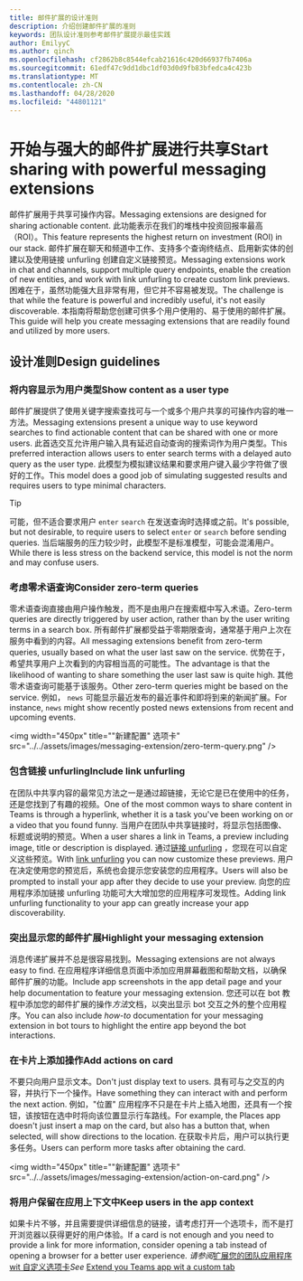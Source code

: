 ```yaml
---
title: 邮件扩展的设计准则
description: 介绍创建邮件扩展的准则
keywords: 团队设计准则参考邮件扩展提示最佳实践
author: EmilyyC
ms.author: qinch
ms.openlocfilehash: cf2862b8c8544efcab21616c420d66937fb7406a
ms.sourcegitcommit: 61edf47c9dd1dbc1df03d0d9fb83bfedca4c423b
ms.translationtype: MT
ms.contentlocale: zh-CN
ms.lasthandoff: 04/28/2020
ms.locfileid: "44801121"
---
```

# <a name="start-sharing-with-powerful-messaging-extensions"></a><span data-ttu-id="5af44-104">开始与强大的邮件扩展进行共享</span><span class="sxs-lookup"><span data-stu-id="5af44-104">Start sharing with powerful messaging extensions</span></span>

<span data-ttu-id="5af44-105">邮件扩展用于共享可操作内容。</span><span class="sxs-lookup"><span data-stu-id="5af44-105">Messaging extensions are designed for sharing actionable content.</span></span> <span data-ttu-id="5af44-106">此功能表示在我们的堆栈中投资回报率最高（ROI）。</span><span class="sxs-lookup"><span data-stu-id="5af44-106">This feature represents the highest return on investment (ROI) in our stack.</span></span> <span data-ttu-id="5af44-107">邮件扩展在聊天和频道中工作、支持多个查询终结点、启用新实体的创建以及使用链接 unfurling 创建自定义链接预览。</span><span class="sxs-lookup"><span data-stu-id="5af44-107">Messaging extensions work in chat and channels, support multiple query endpoints, enable the creation of new entities, and work with link unfurling to create custom link previews.</span></span> <span data-ttu-id="5af44-108">困难在于，虽然功能强大且非常有用，但它并不容易被发现。</span><span class="sxs-lookup"><span data-stu-id="5af44-108">The challenge is that while the feature is powerful and incredibly useful, it's not easily discoverable.</span></span> <span data-ttu-id="5af44-109">本指南将帮助您创建可供多个用户使用的、易于使用的邮件扩展。</span><span class="sxs-lookup"><span data-stu-id="5af44-109">This guide will help you create messaging extensions that are readily found and utilized by more users.</span></span>

## <a name="design-guidelines"></a><span data-ttu-id="5af44-110">设计准则</span><span class="sxs-lookup"><span data-stu-id="5af44-110">Design guidelines</span></span>

### <a name="show-content-as-a-user-type"></a><span data-ttu-id="5af44-111">将内容显示为用户类型</span><span class="sxs-lookup"><span data-stu-id="5af44-111">Show content as a user type</span></span>

<span data-ttu-id="5af44-112">邮件扩展提供了使用关键字搜索查找可与一个或多个用户共享的可操作内容的唯一方法。</span><span class="sxs-lookup"><span data-stu-id="5af44-112">Messaging extensions present a unique way to use keyword searches to find actionable content that can be shared with one or more users.</span></span> <span data-ttu-id="5af44-113">此首选交互允许用户输入具有延迟自动查询的搜索词作为用户类型。</span><span class="sxs-lookup"><span data-stu-id="5af44-113">This preferred interaction allows users to enter search terms with a delayed auto query as the user type.</span></span> <span data-ttu-id="5af44-114">此模型为模拟建议结果和要求用户键入最少字符做了很好的工作。</span><span class="sxs-lookup"><span data-stu-id="5af44-114">This model does a good job of simulating suggested results and requires users to type minimal characters.</span></span>

> [!TIP]
><span data-ttu-id="5af44-115">可能，但不适合要求用户 `enter` `search` 在发送查询时选择或之前。</span><span class="sxs-lookup"><span data-stu-id="5af44-115">It's possible, but not desirable, to require users to select `enter` or `search` before sending queries.</span></span> <span data-ttu-id="5af44-116">当后端服务的压力较少时，此模型不是标准模型，可能会混淆用户。</span><span class="sxs-lookup"><span data-stu-id="5af44-116">While there is less stress on the backend service, this model is not the norm and may confuse users.</span></span>

### <a name="consider-zero-term-queries"></a><span data-ttu-id="5af44-117">考虑零术语查询</span><span class="sxs-lookup"><span data-stu-id="5af44-117">Consider zero-term queries</span></span>

<span data-ttu-id="5af44-118">零术语查询直接由用户操作触发，而不是由用户在搜索框中写入术语。</span><span class="sxs-lookup"><span data-stu-id="5af44-118">Zero-term queries are directly triggered by user action, rather than by the user writing terms in a search box.</span></span> <span data-ttu-id="5af44-119">所有邮件扩展都受益于零期限查询，通常基于用户上次在服务中看到的内容。</span><span class="sxs-lookup"><span data-stu-id="5af44-119">All messaging extensions benefit from zero-term queries, usually based on what the user last saw on the service.</span></span> <span data-ttu-id="5af44-120">优势在于，希望共享用户上次看到的内容相当高的可能性。</span><span class="sxs-lookup"><span data-stu-id="5af44-120">The advantage is that the likelihood of wanting to share something the user last saw is quite high.</span></span> <span data-ttu-id="5af44-121">其他零术语查询可能基于该服务。</span><span class="sxs-lookup"><span data-stu-id="5af44-121">Other zero-term queries might be based on the service.</span></span> <span data-ttu-id="5af44-122">例如， `news` 可能显示最近发布的最近事件和即将到来的新闻扩展。</span><span class="sxs-lookup"><span data-stu-id="5af44-122">For instance, `news`  might show recently posted news extensions from recent and upcoming events.</span></span>

<img width="450px" title=""新建配置" 选项卡" src="../../assets/images/messaging-extension/zero-term-query.png" />

### <a name="include-link-unfurling"></a><span data-ttu-id="5af44-124">包含链接 unfurling</span><span class="sxs-lookup"><span data-stu-id="5af44-124">Include link unfurling</span></span>

<span data-ttu-id="5af44-125">在团队中共享内容的最常见方法之一是通过超链接，无论它是已在使用中的任务，还是您找到了有趣的视频。</span><span class="sxs-lookup"><span data-stu-id="5af44-125">One of the most common ways to share content in Teams is through a hyperlink, whether it is a task you've been working on or a  video that you found funny.</span></span> <span data-ttu-id="5af44-126">当用户在团队中共享链接时，将显示包括图像、标题或说明的预览。</span><span class="sxs-lookup"><span data-stu-id="5af44-126">When a user shares a link in Teams, a  preview including image, title or description is displayed.</span></span> <span data-ttu-id="5af44-127">通过[链接 unfurling](../how-to/link-unfurling.md) ，您现在可以自定义这些预览。</span><span class="sxs-lookup"><span data-stu-id="5af44-127">With [link unfurling](../how-to/link-unfurling.md) you can now customize these previews.</span></span> <span data-ttu-id="5af44-128">用户在决定使用您的预览后，系统也会提示您安装您的应用程序。</span><span class="sxs-lookup"><span data-stu-id="5af44-128">Users will also be prompted to install your app after they decide to use your preview.</span></span> <span data-ttu-id="5af44-129">向您的应用程序添加链接 unfurling 功能可大大增加您的应用程序可发现性。</span><span class="sxs-lookup"><span data-stu-id="5af44-129">Adding link unfurling functionality to your app can greatly increase your app discoverability.</span></span>

### <a name="highlight-your-messaging-extension"></a><span data-ttu-id="5af44-130">突出显示您的邮件扩展</span><span class="sxs-lookup"><span data-stu-id="5af44-130">Highlight your messaging extension</span></span>

<span data-ttu-id="5af44-131">消息传递扩展并不总是很容易找到。</span><span class="sxs-lookup"><span data-stu-id="5af44-131">Messaging extensions are not always easy to find.</span></span> <span data-ttu-id="5af44-132">在应用程序详细信息页面中添加应用屏幕截图和帮助文档，以确保邮件扩展的功能。</span><span class="sxs-lookup"><span data-stu-id="5af44-132">Include app screenshots in the app detail page and your help documentation to feature your messaging extension.</span></span> <span data-ttu-id="5af44-133">您还可以在 bot 教程中添加您的邮件扩展的操作*方法*文档，以突出显示 bot 交互之外的整个应用程序。</span><span class="sxs-lookup"><span data-stu-id="5af44-133">You can also include *how-to* documentation for your messaging extension in bot tours to highlight the entire app beyond the bot interactions.</span></span>

### <a name="add-actions-on-card"></a><span data-ttu-id="5af44-134">在卡片上添加操作</span><span class="sxs-lookup"><span data-stu-id="5af44-134">Add actions on card</span></span>

<span data-ttu-id="5af44-135">不要只向用户显示文本。</span><span class="sxs-lookup"><span data-stu-id="5af44-135">Don't just display text to users.</span></span> <span data-ttu-id="5af44-136">具有可与之交互的内容，并执行下一个操作。</span><span class="sxs-lookup"><span data-stu-id="5af44-136">Have something they can interact with and perform the next action.</span></span> <span data-ttu-id="5af44-137">例如，"位置" 应用程序不只是在卡片上插入地图，还具有一个按钮，该按钮在选中时将向该位置显示行车路线。</span><span class="sxs-lookup"><span data-stu-id="5af44-137">For example, the Places app doesn't just insert a map on the card, but also has a button that, when selected, will show directions to the location.</span></span> <span data-ttu-id="5af44-138">在获取卡片后，用户可以执行更多任务。</span><span class="sxs-lookup"><span data-stu-id="5af44-138">Users can perform more tasks after obtaining the card.</span></span>

<img width="450px" title=""新建配置" 选项卡" src="../../assets/images/messaging-extension/action-on-card.png" />

### <a name="keep-users-in-the-app-context"></a><span data-ttu-id="5af44-140">将用户保留在应用上下文中</span><span class="sxs-lookup"><span data-stu-id="5af44-140">Keep users in the app context</span></span>

<span data-ttu-id="5af44-141">如果卡片不够，并且需要提供详细信息的链接，请考虑打开一个选项卡，而不是打开浏览器以获得更好的用户体验。</span><span class="sxs-lookup"><span data-stu-id="5af44-141">If a card is not enough and you need to provide a link for more information, consider opening a tab instead of opening a browser for a better user experience.</span></span> <span data-ttu-id="5af44-142">*请参阅*[扩展您的团队应用程序 wit 自定义选项卡](../../tabs/how-to/add-tab.md)</span><span class="sxs-lookup"><span data-stu-id="5af44-142">*See* [Extend you Teams app wit a custom tab](../../tabs/how-to/add-tab.md)</span></span>
